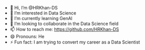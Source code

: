 - 👋 Hi, I’m @HRKhan-DS
- 👀 I’m interested in Data Science
- 🌱 I’m currently learning GenAI
- 💞️ I’m looking to collaborate in the Data Science field
- 📫 How to reach me: https://github.com/HRKhan-DS
- 😄 Pronouns: He
- ⚡ Fun fact: I am trying to convert my career as a Data Scientist

<!---
HRKhan-DS/HRKhan-DS is a ✨ special ✨ repository because its `README.md` (this file) appears on your GitHub profile.
You can click the Preview link to take a look at your changes.
--->
